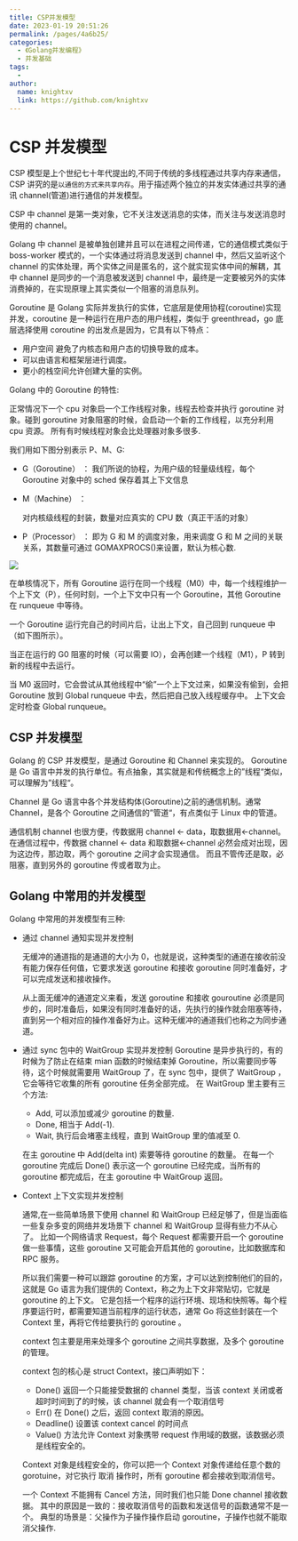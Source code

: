 ```yaml
---
title: CSP并发模型
date: 2023-01-19 20:51:26
permalink: /pages/4a6b25/
categories:
  - 《Golang并发编程》
  - 并发基础
tags:
  - 
author: 
  name: knightxv
  link: https://github.com/knightxv
---
```

# CSP 并发模型

CSP 模型是上个世纪七十年代提出的,不同于传统的多线程通过共享内存来通信，CSP 讲究的是`以通信的方式来共享内存`。用于描述两个独立的并发实体通过共享的通讯 channel(管道)进行通信的并发模型。

CSP 中 channel 是第一类对象，它不关注发送消息的实体，而关注与发送消息时使用的 channel。

Golang 中 channel 是被单独创建并且可以在进程之间传递，它的通信模式类似于 boss-worker 模式的，一个实体通过将消息发送到 channel 中，然后又监听这个 channel 的实体处理，两个实体之间是匿名的，这个就实现实体中间的解耦，其中 channel 是同步的一个消息被发送到 channel 中，最终是一定要被另外的实体消费掉的，在实现原理上其实类似一个阻塞的消息队列。

Goroutine 是 Golang 实际并发执行的实体，它底层是使用协程(coroutine)实现并发，coroutine 是一种运行在用户态的用户线程，类似于 greenthread，go 底层选择使用 coroutine 的出发点是因为，它具有以下特点：

-   用户空间 避免了内核态和用户态的切换导致的成本。
-   可以由语言和框架层进行调度。
-   更小的栈空间允许创建大量的实例。

Golang 中的 Goroutine 的特性:

正常情况下一个 cpu 对象启一个工作线程对象，线程去检查并执行 goroutine 对象。碰到 goroutine 对象阻塞的时候，会启动一个新的工作线程，以充分利用 cpu 资源。 所有有时候线程对象会比处理器对象多很多.

我们用如下图分别表示 P、M、G:

-   G（Goroutine） ：
    我们所说的协程，为用户级的轻量级线程，每个 Goroutine 对象中的 sched 保存着其上下文信息
-   M（Machine） ：

    对内核级线程的封装，数量对应真实的 CPU 数（真正干活的对象）

-   P（Processor） ：
    即为 G 和 M 的调度对象，用来调度 G 和 M 之间的关联关系，其数量可通过 GOMAXPROCS()来设置，默认为核心数.

![](https://cdn.statically.io/gh/knightxv/image-hosting@master/20230128/1-3.3wo0q7r789w0.webp)

在单核情况下，所有 Goroutine 运行在同一个线程（M0）中，每一个线程维护一个上下文（P），任何时刻，一个上下文中只有一个 Goroutine，其他 Goroutine 在 runqueue 中等待。

一个 Goroutine 运行完自己的时间片后，让出上下文，自己回到 runqueue 中（如下图所示）。

当正在运行的 G0 阻塞的时候（可以需要 IO），会再创建一个线程（M1），P 转到新的线程中去运行。

当 M0 返回时，它会尝试从其他线程中“偷”一个上下文过来，如果没有偷到，会把 Goroutine 放到 Global runqueue
中去，然后把自己放入线程缓存中。 上下文会定时检查 Global runqueue。

## CSP 并发模型

Golang 的 CSP 并发模型，是通过 Goroutine 和 Channel 来实现的。
Goroutine 是 Go 语言中并发的执行单位。有点抽象，其实就是和传统概念上的”线程“类似，可以理解为”线程“。

Channel 是 Go 语言中各个并发结构体(Goroutine)之前的通信机制。通常 Channel，是各个 Goroutine 之间通信的”管道“，有点类似于 Linux 中的管道。

通信机制 channel 也很方便，传数据用 channel <- data，取数据用<-channel。
在通信过程中，传数据 channel <- data 和取数据<-channel 必然会成对出现，因为这边传，那边取，两个 goroutine 之间才会实现通信。
而且不管传还是取，必阻塞，直到另外的 goroutine 传或者取为止。

## Golang 中常用的并发模型

Golang 中常用的并发模型有三种:

-   通过 channel 通知实现并发控制

    无缓冲的通道指的是通道的大小为 0，也就是说，这种类型的通道在接收前没有能力保存任何值，它要求发送 goroutine 和接收 goroutine 同时准备好，才可以完成发送和接收操作。

    从上面无缓冲的通道定义来看，发送 goroutine 和接收 gouroutine 必须是同步的，同时准备后，如果没有同时准备好的话，先执行的操作就会阻塞等待，直到另一个相对应的操作准备好为止。这种无缓冲的通道我们也称之为同步通道。

-   通过 sync 包中的 WaitGroup 实现并发控制
    Goroutine 是异步执行的，有的时候为了防止在结束 mian 函数的时候结束掉 Goroutine，所以需要同步等待，这个时候就需要用 WaitGroup 了，在 sync 包中，提供了 WaitGroup ，它会等待它收集的所有 goroutine 任务全部完成。
    在 WaitGroup 里主要有三个方法:

    -   Add, 可以添加或减少 goroutine 的数量.
    -   Done, 相当于 Add(-1).
    -   Wait, 执行后会堵塞主线程，直到 WaitGroup 里的值减至 0.

    在主 goroutine 中 Add(delta int) 索要等待 goroutine 的数量。 在每一个 goroutine 完成后 Done() 表示这一个 goroutine 已经完成，当所有的 goroutine 都完成后，在主 goroutine 中 WaitGroup 返回。

-   Context 上下文实现并发控制

    通常,在一些简单场景下使用 channel 和 WaitGroup 已经足够了，但是当面临一些复杂多变的网络并发场景下 channel 和 WaitGroup 显得有些力不从心了。 比如一个网络请求 Request，每个 Request 都需要开启一个 goroutine 做一些事情，这些 goroutine 又可能会开启其他的 goroutine，比如数据库和 RPC 服务。

    所以我们需要一种可以跟踪 goroutine 的方案，才可以达到控制他们的目的，这就是 Go 语言为我们提供的 Context，称之为上下文非常贴切，它就是 goroutine 的上下文。 它是包括一个程序的运行环境、现场和快照等。每个程序要运行时，都需要知道当前程序的运行状态，通常 Go 将这些封装在一个 Context 里，再将它传给要执行的 goroutine 。

    context 包主要是用来处理多个 goroutine 之间共享数据，及多个 goroutine 的管理。

    context 包的核心是 struct Context，接口声明如下：

    -   Done() 返回一个只能接受数据的 channel 类型，当该 context 关闭或者超时时间到了的时候，该 channel 就会有一个取消信号
    -   Err() 在 Done() 之后，返回 context 取消的原因。
    -   Deadline() 设置该 context cancel 的时间点
    -   Value() 方法允许 Context 对象携带 request 作用域的数据，该数据必须是线程安全的。

    Context 对象是线程安全的，你可以把一个 Context 对象传递给任意个数的 gorotuine，对它执行 取消 操作时，所有 goroutine 都会接收到取消信号。

    一个 Context 不能拥有 Cancel 方法，同时我们也只能 Done channel 接收数据。 其中的原因是一致的：接收取消信号的函数和发送信号的函数通常不是一个。 典型的场景是：父操作为子操作操作启动 goroutine，子操作也就不能取消父操作.
